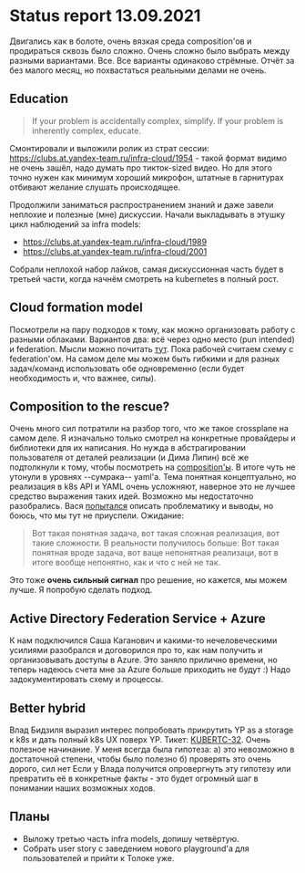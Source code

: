 # Status report 13.09.2021
Двигались как в болоте, очень вязкая среда composition'ов и продираться сквозь было сложно. Очень сложно было выбрать между разными вариантами. Все. Все варианты одинаково стрёмные.
Отчёт за без малого месяц, но похвастаться реальными делами не очень.

## Education
>If your problem is accidentally complex, simplify.
>If your problem is inherently complex, educate.

Смонтировали и выложили ролик из страт сессии: https://clubs.at.yandex-team.ru/infra-cloud/1954 - такой формат видимо не очень зашёл, надо думать про тикток-sized видео. Но для этого точно нужен как минимум хороший микрофон, штатные в гарнитурах отбивают желание слушать происходящее.

Продолжили заниматься распространением знаний и даже завели неплохие и полезные (мне) дискуссии. Начали выкладывать в этушку цикл наблюдений за infra models:
  * https://clubs.at.yandex-team.ru/infra-cloud/1989
  * https://clubs.at.yandex-team.ru/infra-cloud/2001

Собрали неплохой набор лайков, самая дискуссионная часть будет в третьей части, когда начнём смотреть на kubernetes в полный рост.

## Cloud formation model
Посмотрели на пару подходов к тому, как можно организовать работу с разными облаками. Вариантов два: всё через одно место (pun intended) и federation. Мысли можно почитать [тут](https://a.yandex-team.ru/arc/trunk/arcadia/infra/kube/docs/cloud-federation.md). Пока рабочей считаем схему с federation'ом. На самом деле мы можем быть гибкими и для разных задач/команд использовать обе одновременно (если будет необходимость и, что важнее, силы).

## Composition to the rescue?
Очень много сил потратили на разбор того, что же такое crossplane на самом деле. Я изначально только смотрел на конкретные провайдеры и библиотеки для их написания. Но нужда в абстрагировании пользователя от деталей реализации (и Дима Липин) всё же подтолкнули к тому, чтобы посмотреть на [composition'ы](https://danielmangum.com/posts/crossplane-infrastructure-llvm/). В итоге чуть не утонули в уровнях --сумрака-- yaml'а. Тема понятная концептуально, но реализация в k8s API и YAML очень усложняют, наверное это не лучшее средство выражения таких идей. Возможно мы недостаточно разобрались. Вася [попытался](https://a.yandex-team.ru/arc/trunk/arcadia/infra/kube/docs/composition-review.md) описать проблематику и выводы, но боюсь, что мы тут не приуспели.
Ожидание:
>Вот такая понятная задача, вот такая сложная реализация, вот такие сложности.
В реальности получилось больше:
>Вот такая понятная вроде задача, вот ваще непонятная реализаци, вот в итоге вообще непонятно, как и что с ней не так.

Это тоже **очень сильный сигнал** про решение, но кажется, мы можем лучше. Я попробую сделать подход.


## Active Directory Federation Service + Azure
К нам подключился Саша Каганович и какими-то нечеловеческими усилиями разобрался и договорился про то, как нам получить и организовывать доступы в Azure. Это заняло прилично времени, но теперь надеюсь счета мне за Azure больше приходить не будут :)
Надо задокументировать схему и процессы.


## Better hybrid
Влад Бидзиля выразил интерес попробовать прикрутить YP as a storage к k8s и дать полный k8s UX поверх YP. Тикет: [KUBERTC-32](https://st.yandex-team.ru/KUBERTC-32). Очень полезное начинание. У меня всегда была гипотеза:
 а) это невозможно в достаточной степени, чтобы было полезно
 б) проверять это очень дорого, сил нет
Если у Влада получится опровергнуть эту гипотезу или превратить её в конкретные факты - это будет огромный шаг в понимании наших возможных ходов.

## Планы
  * Выложу третью часть infra models, допишу четвёртую.
  * Собрать user story с заведением нового playground'а для пользователей и прийти к Толоке уже.
